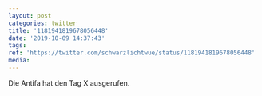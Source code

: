 ```yaml
---
layout: post
categories: twitter
title: '1181941819678056448'
date: '2019-10-09 14:37:43'
tags: 
ref: 'https://twitter.com/schwarzlichtwue/status/1181941819678056448'
media:
---
```

Die Antifa hat den Tag X ausgerufen. 